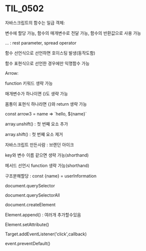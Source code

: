# TIL_0502

자바스크립트의 함수는 일급 객체:

변수에 할당 가능, 함수의 매개변수로 전달 가능, 함수의 반환값으로 사용 가능



... : rest parameter, spread operator



함수 선언식으로 선언하면 호이스팅 발생(동작도함)

함수 표현식으로 선언한 경우에만 익명함수 가능



Arrow:

function 키워드 생략 가능

매개변수가 하나이면 ()도 생략 가능

몸통이 표현식 하나라면 {}와 return 생략 가능

const arrow3 = name => \`hello, ${name}\`





array.unshift() : 첫 번째 요소 추가

array.shift() : 첫 번쨰 요소 제거



자바스크립트 만든사람 : 브랜던 아이크



key와 변수 이름 같으면 생략 가능(shorthand)

메서드 선언시 function 생략 가능(shorthand)

구조분해할당 : const {name} = userInformation



document.querySelector

document.querySelectorAll

document.createElement

Element.append() : 여러개 추가할수있음

Element.setAttribute()

Target.addEventListener('click',callback)

event.preventDefault()